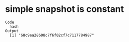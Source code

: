# simple snapshot is constant

    Code
      hash
    Output
      [1] "68c9ea28608c7f6f02cf7c7117784987"

